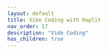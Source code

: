 ```yaml
---
layout: default
title: Vibe Coding with Replit
nav_order: 17
description: "Vide Coding"
has_children: true
---
```


